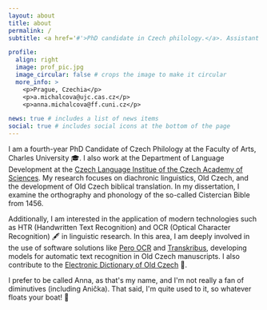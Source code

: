 ```yaml
---
layout: about
title: about
permalink: /
subtitle: <a href='#'>PhD candidate in Czech philology.</a>. Assistant researcher at the department of Language Development, Czech Language Institute, Czech Academy of Sciences.

profile:
  align: right
  image: prof_pic.jpg
  image_circular: false # crops the image to make it circular
  more_info: >
    <p>Prague, Czechia</p>
    <p>a.michalcova@ujc.cas.cz</p>
    <p>anna.michalcova@ff.cuni.cz</p>

news: true # includes a list of news items
social: true # includes social icons at the bottom of the page
---
```


I am a fourth-year PhD Candidate of Czech Philology at the Faculty of Arts, Charles University 🎓. I also work at the Department of Language Development at the [Czech Language Institue of the Czech Academy of Sciences](https://ujc.cas.cz/cs/pracovnici/michalcova-anna-mgr-profil/). My research focuses on diachronic linguistics, Old Czech, and the development of Old Czech biblical translation. In my dissertation, I examine the orthography and phonology of the so-called Cistercian Bible from 1456.

Additionally, I am interested in the application of modern technologies such as HTR (Handwritten Text Recognition) and OCR (Optical Character Recognition) 🖋️ in linguistic research. In this area, I am deeply involved in the use of software solutions like [Pero OCR](https://pero-ocr.fit.vutbr.cz) and [Transkribus](https://www.transkribus.org/), developing models for automatic text recognition in Old Czech manuscripts. I also contribute to the [Electronic Dictionary of Old Czech](https://ujc.cas.cz/cs/elektronicke-slovniky-a-zdroje/elektronicky-slovnik-stare-cestiny/) 📖.

I prefer to be called Anna, as that's my name, and I'm not really a fan of diminutives (including Anička). That said, I'm quite used to it, so whatever floats your boat! 🚤
